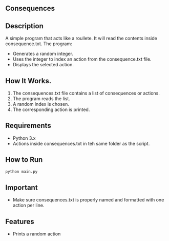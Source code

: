 ## Consequences

## Description
A simple program that acts like a roullete. It will read the contents inside consequence.txt.
The program:
- Generates a random integer.
- Uses the integer to index an action from the consequence.txt file.
- Displays the selected action.

## How It Works.
1. The consequences.txt file contains a list of consequences or actions.
2. The program reads the list.
3. A random index is chosen.
4. The corresponding action is printed.

## Requirements
- Python 3.x
- Actions inside consequences.txt in teh same folder as the script.

## How to Run
```bash
python main.py
```

## Important
- Make sure consequences.txt is properly named and formatted with one action per line.

## Features
- Prints a random action
